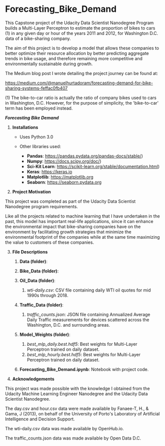 # Forecasting_Bike_Demand
This Capstone project of the Udacity Data Scientist Nanodegree Program builds a Multi-Layer Perceptron to estimate the proportion of bikes to cars (1) in any given day or hour of the years 2011 and 2012, for Washington D.C. data of a bike-sharing company. 

The aim of this project is to develop a model that allows these companies to better optimize their resource allocation by better predicting aggregate trends in bike usage, and therefore remaining more competitive and environmentally sustainable during growth. 

The Medium blog post I wrote detailing the project journey can be found at: 

https://medium.com/@manuelhurtadoram/forecasting-demand-for-bike-sharing-systems-feffac0fb407


(1) The bike-to-car ratio is actually the ratio of company bikes used to cars in Washington, D.C. However, for the purpose of simplicity, the 'bike-to-car' term has been employed instead.


***Forecasting Bike Demand***

1. **Installations**

    - Uses Python 3.0
    
    - Other libraries used:
    
        - **Pandas**: https://pandas.pydata.org/pandas-docs/stable/)
        - **Numpy**: https://docs.scipy.org/doc/)
        - **Sci-Kit Learn**: https://scikit-learn.org/stable/documentation.html)
        - **Keras**: https://keras.io
        - **Matplotlib**: https://matplotlib.org
        - **Seaborn**: https://seaborn.pydata.org

2. **Project Motivation**

This project was completed as part of the Udacity Data Scientist Nanodegree program requirements.

Like all the projects related to machine learning that I have undertaken in the past, this model has important
real-life applications, since it can enhance the environmental impact that bike-sharing companies have on the environment by facilitating growth strategies that minimize the environmental footprint of the companies while at the same time maximizing the value to customers of these companies. 

3. **File Descriptions**

	1. **Data (folder)**:
  
      1. **Bike_Data (folder)**:
      
      2. **Oil_Data (folder)**:
          
          1. *wti-daily.csv*: CSV file containing daily WTI oil quotes for mid 1990s through 2018.
      
      3. **Traffic_Data (folder)**:
      
          1. *traffic_counts.json*: JSON file containing Annualized Average Daily Traffic measurements for devices scattered across the Washington, D.C. and surrounding areas.
      
      4. **Model_Weights (folder)**:
      
          1. *best_mlp_daily.best.hdf5*: Best weights for Multi-Layer Perceptron trained on daily dataset.
          2. *best_mlp_hourly.best.hdf5*: Best weights for Multi-Layer Perceptron trained on daily dataset.
					
	2. **Forecasting_Bike_Demand.ipynb**: Notebook with project code.
		
4. **Acknowledgements**

This project was made possible with the knowledge I obtained from the Udacity Machine Learning Engineer Nanodegree and the Udacity Data Scientist Nanodegree. 

The day.csv and hour.csv data were made available by Fanaee-T, H., & Gama, J (2013), on behalf of the University of Porto's Laboratory of Artificial Intelligence and Decision Support. 

The wti-daily.csv data was made available by OpenHub.io.

The traffic_counts.json data was made available by Open Data D.C.
